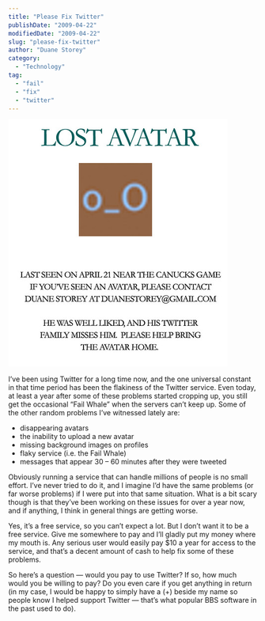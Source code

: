 ```yaml
---
title: "Please Fix Twitter"
publishDate: "2009-04-22"
modifiedDate: "2009-04-22"
slug: "please-fix-twitter"
author: "Duane Storey"
category:
  - "Technology"
tag:
  - "fail"
  - "fix"
  - "twitter"
---
```


![Lost Avatar](_images/please-fix-twitter-1.jpg)

I’ve been using Twitter for a long time now, and the one universal constant in that time period has been the flakiness of the Twitter service. Even today, at least a year after some of these problems started cropping up, you still get the occasional “Fail Whale” when the servers can’t keep up. Some of the other random problems I’ve witnessed lately are:

- disappearing avatars
- the inability to upload a new avatar
- missing background images on profiles
- flaky service (i.e. the Fail Whale)
- messages that appear 30 – 60 minutes after they were tweeted

Obviously running a service that can handle millions of people is no small effort. I’ve never tried to do it, and I imagine I’d have the same problems (or far worse problems) if I were put into that same situation. What is a bit scary though is that they’ve been working on these issues for over a year now, and if anything, I think in general things are getting worse.

Yes, it’s a free service, so you can’t expect a lot. But I don’t want it to be a free service. Give me somewhere to pay and I’ll gladly put my money where my mouth is. Any serious user would easily pay $10 a year for access to the service, and that’s a decent amount of cash to help fix some of these problems.

So here’s a question — would you pay to use Twitter? If so, how much would you be willing to pay? Do you even care if you get anything in return (in my case, I would be happy to simply have a (+) beside my name so people know I helped support Twitter — that’s what popular BBS software in the past used to do).